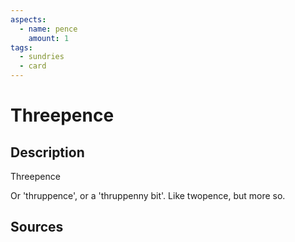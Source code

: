 ```yaml
---
aspects:
  - name: pence
    amount: 1
tags:
  - sundries
  - card
---
```

# Threepence
## Description
Threepence

Or 'thruppence', or a 'thruppenny bit'. Like twopence, but more so.
## Sources

